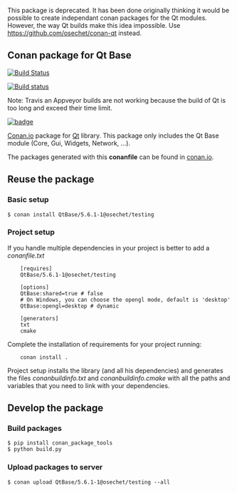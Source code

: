 This package is deprecated. It has been done originally thinking it would be possible to create independant conan packages for the Qt modules. However, the way Qt builds make this idea impossible. Use https://github.com/osechet/conan-qt instead.

Conan package for Qt Base
--------------------------------------------

[![Build Status](https://travis-ci.org/osechet/conan-qt.svg?branch=testing/5.6.1-1)](https://travis-ci.org/osechet/conan-qt-base)

[![Build status](https://ci.appveyor.com/api/projects/status/gboj3x82d42eoasw?svg=true)](https://ci.appveyor.com/project/osechet/conan-qt-base)

Note: Travis an Appveyor builds are not working because the build of Qt is too long and exceed their time limit.

[![badge](https://img.shields.io/badge/conan.io-QtBase%2F5.6.1-1-green.svg?logo=data:image/png;base64%2CiVBORw0KGgoAAAANSUhEUgAAAA4AAAAOCAMAAAAolt3jAAAA1VBMVEUAAABhlctjlstkl8tlmMtlmMxlmcxmmcxnmsxpnMxpnM1qnc1sn85voM91oM11oc1xotB2oc56pNF6pNJ2ptJ8ptJ8ptN9ptN8p9N5qNJ9p9N9p9R8qtOBqdSAqtOAqtR%2BrNSCrNJ/rdWDrNWCsNWCsNaJs9eLs9iRvNuVvdyVv9yXwd2Zwt6axN6dxt%2Bfx%2BChyeGiyuGjyuCjyuGly%2BGlzOKmzOGozuKoz%2BKqz%2BOq0OOv1OWw1OWw1eWx1eWy1uay1%2Baz1%2Baz1%2Bez2Oe02Oe12ee22ujUGwH3AAAAAXRSTlMAQObYZgAAAAFiS0dEAIgFHUgAAAAJcEhZcwAACxMAAAsTAQCanBgAAAAHdElNRQfgBQkREyOxFIh/AAAAiklEQVQI12NgAAMbOwY4sLZ2NtQ1coVKWNvoc/Eq8XDr2wB5Ig62ekza9vaOqpK2TpoMzOxaFtwqZua2Bm4makIM7OzMAjoaCqYuxooSUqJALjs7o4yVpbowvzSUy87KqSwmxQfnsrPISyFzWeWAXCkpMaBVIC4bmCsOdgiUKwh3JojLgAQ4ZCE0AMm2D29tZwe6AAAAAElFTkSuQmCC)](http://www.conan.io/source/QtBase/5.6.1-1/osechet/testing)

[Conan.io](https://conan.io) package for [Qt](https://www.qt.io) library. This package only includes the Qt Base module (Core, Gui, Widgets, Network, ...).

The packages generated with this **conanfile** can be found in [conan.io](http://www.conan.io/source/QtBase/5.6.1-1/osechet/testing).

## Reuse the package

### Basic setup

```
$ conan install QtBase/5.6.1-1@osechet/testing
```

### Project setup

If you handle multiple dependencies in your project is better to add a *conanfile.txt*
```
    [requires]
    QtBase/5.6.1-1@osechet/testing

    [options]
    QtBase:shared=true # false
    # On Windows, you can choose the opengl mode, default is 'desktop'
    QtBase:opengl=desktop # dynamic
    
    [generators]
    txt
    cmake
```
Complete the installation of requirements for your project running:
```
    conan install . 
```
Project setup installs the library (and all his dependencies) and generates the files *conanbuildinfo.txt* and *conanbuildinfo.cmake* with all the paths and variables that you need to link with your dependencies.

## Develop the package

### Build packages

    $ pip install conan_package_tools
    $ python build.py
    
### Upload packages to server

    $ conan upload QtBase/5.6.1-1@osechet/testing --all
